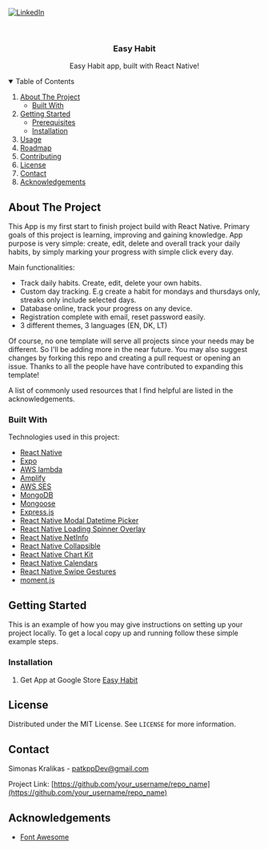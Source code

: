 <!--
*** Thanks for checking out the Best-README-Template. If you have a suggestion
*** that would make this better, please fork the repo and create a pull request
*** or simply open an issue with the tag "enhancement".
*** Thanks again! Now go create something AMAZING! :D
-->



<!-- PROJECT SHIELDS -->
<!--
*** I'm using markdown "reference style" links for readability.
*** Reference links are enclosed in brackets [ ] instead of parentheses ( ).
*** See the bottom of this document for the declaration of the reference variables
*** for contributors-url, forks-url, etc. This is an optional, concise syntax you may use.
*** https://www.markdownguide.org/basic-syntax/#reference-style-links
-->
<!--[![Contributors][contributors-shield]][contributors-url]
[![Forks][forks-shield]][forks-url]
[![Stargazers][stars-shield]][stars-url]
[![Issues][issues-shield]][issues-url]
[![MIT License][license-shield]][license-url]-->
[![LinkedIn][linkedin-shield]][linkedin-url]



<!-- PROJECT LOGO -->
<br />
<p align="center">

  <h3 align="center">Easy Habit</h3>

  <p align="center">
    Easy Habit app, built with React Native!
    <br />
  </p>
</p>



<!-- TABLE OF CONTENTS -->
<details open="open">
  <summary>Table of Contents</summary>
  <ol>
    <li>
      <a href="#about-the-project">About The Project</a>
      <ul>
        <li><a href="#built-with">Built With</a></li>
      </ul>
    </li>
    <li>
      <a href="#getting-started">Getting Started</a>
      <ul>
        <li><a href="#prerequisites">Prerequisites</a></li>
        <li><a href="#installation">Installation</a></li>
      </ul>
    </li>
    <li><a href="#usage">Usage</a></li>
    <li><a href="#roadmap">Roadmap</a></li>
    <li><a href="#contributing">Contributing</a></li>
    <li><a href="#license">License</a></li>
    <li><a href="#contact">Contact</a></li>
    <li><a href="#acknowledgements">Acknowledgements</a></li>
  </ol>
</details>



<!-- ABOUT THE PROJECT -->
## About The Project

This App is my first start to finish project build with React Native. Primary goals of this project is learning, improving and gaining knowledge. App purpose is very simple: create, edit, delete and overall track your daily habits, by simply marking your progress with simple click every day.

Main functionalities:
* Track daily habits. Create, edit, delete your own habits.
* Custom day tracking. E.g create a habit for mondays and thursdays only, streaks only include selected days.
* Database online, track your progress on any device.
* Registration complete with email, reset password easily.
* 3 different themes, 3 languages (EN, DK, LT)

Of course, no one template will serve all projects since your needs may be different. So I'll be adding more in the near future. You may also suggest changes by forking this repo and creating a pull request or opening an issue. Thanks to all the people have have contributed to expanding this template!

A list of commonly used resources that I find helpful are listed in the acknowledgements.

### Built With

Technologies used in this project:
* [React Native](https://reactnative.dev/)
* [Expo](https://expo.io/)
* [AWS lambda](https://aws.amazon.com/lambda/)
* [Amplify](https://aws.amazon.com/amplify/)
* [AWS SES](https://aws.amazon.com/ses/)
* [MongoDB](https://www.mongodb.com/)
* [Mongoose](https://mongoosejs.com/)
* [Express.js](https://expressjs.com/)
* [React Native Modal Datetime Picker](https://github.com/mmazzarolo/react-native-modal-datetime-picker)
* [React Native Loading Spinner Overlay](https://github.com/joinspontaneous/react-native-loading-spinner-overlay)
* [React Native NetInfo](https://github.com/react-native-netinfo/react-native-netinfo)
* [React Native Collapsible](https://github.com/oblador/react-native-collapsible)
* [React Native Chart Kit](https://github.com/indiespirit/react-native-chart-kit)
* [React Native Calendars](https://github.com/wix/react-native-calendars)
* [React Native Swipe Gestures](https://github.com/glepur/react-native-swipe-gestures)
* [moment.js](https://momentjs.com/)

<!-- GETTING STARTED -->
## Getting Started

This is an example of how you may give instructions on setting up your project locally.
To get a local copy up and running follow these simple example steps.

### Installation

1. Get App at Google Store [Easy Habit](https://play.google.com/store/apps/details?id=s.k.easyhabit)

<!-- LICENSE -->
## License

Distributed under the MIT License. See `LICENSE` for more information.

<!-- CONTACT -->
## Contact

Simonas Kralikas - patkppDev@gmail.com

Project Link: [https://github.com/your_username/repo_name](https://github.com/your_username/repo_name)

<!-- ACKNOWLEDGEMENTS -->
## Acknowledgements
* [Font Awesome](https://fontawesome.com)

<!-- MARKDOWN LINKS & IMAGES -->
<!-- https://www.markdownguide.org/basic-syntax/#reference-style-links -->

[linkedin-shield]: https://img.shields.io/badge/-LinkedIn-black.svg?style=for-the-badge&logo=linkedin&colorB=555
[linkedin-url]: https://www.linkedin.com/in/simonas-kralikas-184717183/
